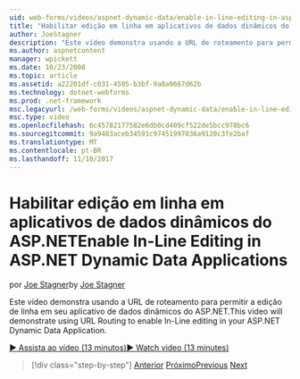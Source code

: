 ```yaml
---
uid: web-forms/videos/aspnet-dynamic-data/enable-in-line-editing-in-aspnet-dynamic-data-applications
title: "Habilitar edição em linha em aplicativos de dados dinâmicos do ASP.NET | Microsoft Docs"
author: JoeStagner
description: "Este vídeo demonstra usando a URL de roteamento para permitir a edição de linha em seu aplicativo de dados dinâmicos do ASP.NET."
ms.author: aspnetcontent
manager: wpickett
ms.date: 10/23/2008
ms.topic: article
ms.assetid: a22201df-c031-4505-b3bf-9a0a9667d62b
ms.technology: dotnet-webforms
ms.prod: .net-framework
msc.legacyurl: /web-forms/videos/aspnet-dynamic-data/enable-in-line-editing-in-aspnet-dynamic-data-applications
msc.type: video
ms.openlocfilehash: 6c45782177582e6db0cd409cf522de5bcc978bc6
ms.sourcegitcommit: 9a9483aceb34591c97451997036a9120c3fe2baf
ms.translationtype: MT
ms.contentlocale: pt-BR
ms.lasthandoff: 11/10/2017
---
```

<a name="enable-in-line-editing-in-aspnet-dynamic-data-applications"></a><span data-ttu-id="9cbf5-103">Habilitar edição em linha em aplicativos de dados dinâmicos do ASP.NET</span><span class="sxs-lookup"><span data-stu-id="9cbf5-103">Enable In-Line Editing in ASP.NET Dynamic Data Applications</span></span>
====================
<span data-ttu-id="9cbf5-104">por [Joe Stagner](https://github.com/JoeStagner)</span><span class="sxs-lookup"><span data-stu-id="9cbf5-104">by [Joe Stagner](https://github.com/JoeStagner)</span></span>

<span data-ttu-id="9cbf5-105">Este vídeo demonstra usando a URL de roteamento para permitir a edição de linha em seu aplicativo de dados dinâmicos do ASP.NET.</span><span class="sxs-lookup"><span data-stu-id="9cbf5-105">This video will demonstrate using URL Routing to enable In-Line editing in your ASP.NET Dynamic Data Application.</span></span>

[<span data-ttu-id="9cbf5-106">&#9654; Assista ao vídeo (13 minutos)</span><span class="sxs-lookup"><span data-stu-id="9cbf5-106">&#9654; Watch video (13 minutes)</span></span>](https://channel9.msdn.com/Blogs/ASP-NET-Site-Videos/enable-in-line-editing-in-aspnet-dynamic-data-applications)

>[!div class="step-by-step"]
<span data-ttu-id="9cbf5-107">[Anterior](begin-modifying-dynamic-data-applications-with-url-routing.md)
[Próximo](how-to-enable-table-specific-routing-in-dynamic-data-applications.md)</span><span class="sxs-lookup"><span data-stu-id="9cbf5-107">[Previous](begin-modifying-dynamic-data-applications-with-url-routing.md)
[Next](how-to-enable-table-specific-routing-in-dynamic-data-applications.md)</span></span>
